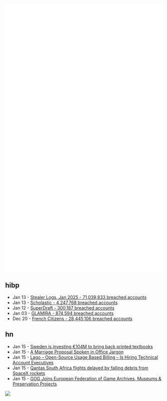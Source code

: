 ![Metrics](https://raw.githubusercontent.com/phixion/phixion/master/metrics.svg)

## hibp

<!--
for https://github.com/phixion/phixion/blob/main/.github/workflows/feeds.yml
-->
<!--START_SECTION:haveibeenpwnd-->
- Jan 13 - [Stealer Logs, Jan 2025 - 71,039,833 breached accounts](https://haveibeenpwned.com/PwnedWebsites#StealerLogsJan2025)
- Jan 13 - [Scholastic - 4,247,768 breached accounts](https://haveibeenpwned.com/PwnedWebsites#Scholastic)
- Jan 12 - [SuperDraft - 300,187 breached accounts](https://haveibeenpwned.com/PwnedWebsites#SuperDraft)
- Jan 03 - [GLAMIRA - 874,594 breached accounts](https://haveibeenpwned.com/PwnedWebsites#GLAMIRA)
- Dec 20 - [French Citizens - 28,445,106 breached accounts](https://haveibeenpwned.com/PwnedWebsites#FrenchCitizens)
<!--END_SECTION:haveibeenpwnd-->

## hn

<!--
for https://github.com/phixion/phixion/blob/main/.github/workflows/feeds.yml
-->
<!--START_SECTION:hn-->
- Jan 15 - [Sweden is investing €104M to bring back printed textbooks](https://indiandefencereview.com/in-2009-sweden-chose-to-replace-books-with-computers-15-years-later-it-allocates-104-million-euros-to-reverse-course/)
- Jan 15 - [A Marriage Proposal Spoken in Office Jargon](https://www.mcsweeneys.net/articles/a-marriage-proposal-spoken-entirely-in-office-jargon)
- Jan 15 - [Lago – Open-Source Usage Based Billing – Is Hiring Technical Account Executives](https://www.ycombinator.com/companies/lago/jobs/gsN3rQG-technical-account-executive)
- Jan 15 - [Qantas South Africa flights delayed by falling debris from SpaceX rockets](https://www.theguardian.com/business/2025/jan/14/qantas-flights-delayed-spacex-falling-debris-sydney-to-johannesburg)
- Jan 15 - [GOG Joins European Federation of Game Archives, Museums & Preservation Projects](https://www.gamingonlinux.com/2025/01/gog-joins-the-european-federation-of-game-archives-museums-and-preservation-projects/)
<!--END_SECTION:hn-->

<!--
for https://yhype.me
-->
![](https://hit.yhype.me/github/profile?user_id=13013670)
